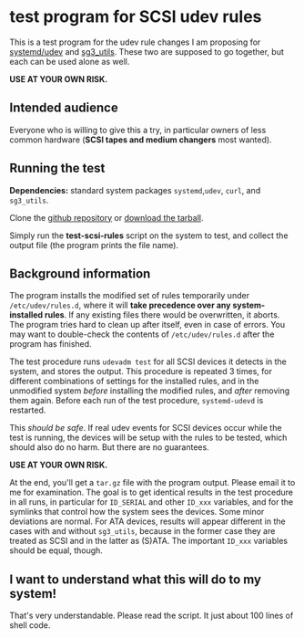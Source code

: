 # test program for SCSI udev rules

This is a test program for the udev rule changes I am proposing for 
[systemd/udev](https://github.com/systemd/systemd/pull/7594) and 
[sg3_utils](https://github.com/hreinecke/sg3_utils/pull/22). These two are
supposed to go together, but each can be used alone as well.

**USE AT YOUR OWN RISK.**

## Intended audience

Everyone who is willing to give this a try, in particular owners of less
common hardware (__SCSI tapes and medium changers__ most wanted).

## Running the test

**Dependencies:** standard system packages `systemd`,`udev`, `curl`, and `sg3_utils`.

Clone the [github repository](https://github.com/mwilck/test-udev-rules) 
or [download the tarball](https://codeload.github.com/mwilck/test-udev-rules/tar.gz/master).

Simply run the **test-scsi-rules** script on the system to test, and collect
the output file (the program prints the file name).

## Background information

The program installs the modified set of rules temporarily under
`/etc/udev/rules.d`, where it will __take precedence over any system-installed
rules__. If any existing files there would be overwritten, it aborts.
The program tries hard to clean up after itself, even in case of errors.
You may want to double-check the contents of `/etc/udev/rules.d` after the
program has finished.

The test procedure runs `udevadm test` for all SCSI devices it detects in the
system, and stores the output. This procedure is repeated 3 times, for
different combinations of settings for the installed rules, and in the
unmodified system *before* installing the modified rules, and *after* removing
them again. Before each run of the test procedure, `systemd-udevd` is restarted.

This *should be safe*.  If real udev events for SCSI devices occur while the test is
running, the devices will be setup with the rules to be tested, which should
also do no harm. But there are no guarantees. 

**USE AT YOUR OWN RISK.**

At the end, you'll get a `tar.gz` file with the program output. Please email
it to me for examination. The goal is to get identical results in
the test procedure in all runs, in particular for `ID_SERIAL` and other
`ID_xxx` variables, and for the symlinks that control how the system sees the
devices. Some minor deviations are normal. For ATA devices, results will
appear different in the cases with and without `sg3_utils`, because in the former
case they are treated as SCSI and in the latter as (S)ATA. The important
`ID_xxx` variables should be equal, though.

## I want to understand what this will do to my system!

That's very understandable. Please read the script. It just about 100 lines of
shell code.
